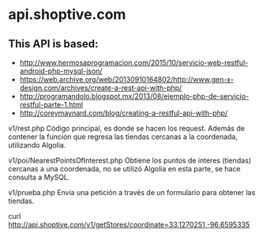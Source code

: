 # api.shoptive.com

## This API is based:
  * http://www.hermosaprogramacion.com/2015/10/servicio-web-restful-android-php-mysql-json/
  * https://web.archive.org/web/20130910164802/http://www.gen-x-design.com/archives/create-a-rest-api-with-php/
  * http://programandolo.blogspot.mx/2013/08/ejemplo-php-de-servicio-restful-parte-1.html
  * http://coreymaynard.com/blog/creating-a-restful-api-with-php/

  
  v1/rest.php
    Código principal, es donde se hacen los request. Además de contener la función que regresa las tiendas cercanas
    a la coordenada, utilizando Algolia.

  v1/poi/NearestPointsOfInterest.php
    Obtiene los puntos de interes (tiendas) cercanas a una coordenada, no se utilizó Algolia en esta parte,
    se hace consulta a MySQL.

  v1/prueba.php
    Envia una petición a través de un formulario para obtener las tiendas.

  curl http://api.shoptive.com/v1/getStores/coordinate=33.1270251,-96.6595335